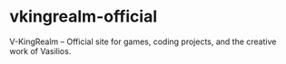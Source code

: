 # vkingrealm-official
V-KingRealm – Official site for games, coding projects, and the creative work of Vasilios.
